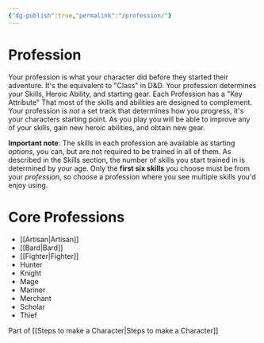 ```yaml
---
{"dg-publish":true,"permalink":"/profession/"}
---
```


# Profession
Your profession is what your character did before they started their adventure. It's the equivalent to "Class" in D&D. Your profession determines your Skills, Heroic Ability, and starting gear. Each Profession has a "Key Attribute" That most of the skills and abilities are designed to complement.
Your profession is *not* a set track that determines how you progress, it's your characters starting point. As you play you will be able to improve any of your skills, gain new heroic abilities, and obtain new gear.

**Important note**: The skills in each profession are available as starting *options*, you can, but are not required to be trained in all of them. As described in the Skills section, the number of skills you start trained in is determined by your age. Only the **first six skills** you choose must be from your *profession*, so choose a profession where you see multiple skills you'd enjoy using.

# Core Professions
- [[Artisan\|Artisan]]
- [[Bard\|Bard]]
- [[Fighter\|Fighter]]
- Hunter
- Knight
- Mage
- Mariner
- Merchant
- Scholar
- Thief

Part of [[Steps to make a Character\|Steps to make a Character]]